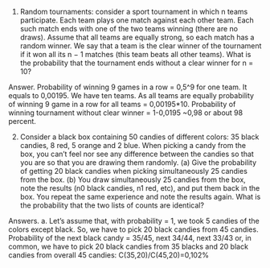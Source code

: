 1. Random tournaments: consider a sport tournament in which n teams
participate. Each team plays one match against each other team. Each such
match ends with one of the two teams winning (there are no draws). Assume
that all teams are equally strong, so each match has a random winner. We say
that a team is the clear winner of the tournament if it won all its n − 1 matches
(this team beats all other teams). What is the probability that the tournament
ends without a clear winner for n = 10?

Answer. 
Probability of winning 9 games in a row = 0,5^9 for one team. It equals to 0,00195. We have ten teams. As all teams are equally probability of winning 9 game in a row for all teams = 0,00195*10. Probability of winning tournament without clear winner = 1-0,0195 ~0,98 or about 98 percent.

2. Consider a black box containing 50 candies of different colors: 35 black
candies, 8 red, 5 orange and 2 blue. When picking a candy from the box, you
can’t feel nor see any difference between the candies so that you are so that
you are drawing them randomly.
(a) Give the probability of getting 20 black candies when picking simultaneously
25 candies from the box.
(b) You draw simultaneously 25 candies from the box, note the results (n0 black
candies, n1 red, etc), and put them back in the box. You repeat the same
experience and note the results again. What is the probability that the two
lists of counts are identical?

Answers.
a. Let’s assume that,  with probability = 1, we took 5 candies of the colors except black. So, we have to pick 20 black candies from 45 candies. Probability of the next black candy = 35/45, next 34/44, next 33/43 or, in common, we have to pick 20 black candies from 35 blacks and 20 black candies from overall 45 candies: C(35,20)/C(45,20)=0,102%
